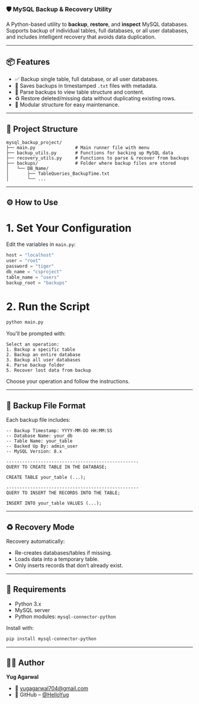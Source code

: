 
### 🛡️ MySQL Backup & Recovery Utility

A Python-based utility to **backup**, **restore**, and **inspect** MySQL databases. Supports backup of individual tables, full databases, or all user databases, and includes intelligent recovery that avoids data duplication.

---

## 📦 Features

- ✅ Backup single table, full database, or all user databases.
- 📂 Saves backups in timestamped `.txt` files with metadata.
- 🔎 Parse backups to view table structure and content.
- ♻️ Restore deleted/missing data without duplicating existing rows.
- 🔧 Modular structure for easy maintenance.

---

## 🧩 Project Structure

```
mysql_backup_project/
├── main.py               # Main runner file with menu
├── backup_utils.py       # Functions for backing up MySQL data
├── recovery_utils.py     # Functions to parse & recover from backups
├── backups/              # Folder where backup files are stored
│   └── DB_Name/
│       ├── TableQueries_BackupTime.txt
│       └── ...
```

---

## ⚙️ How to Use

# 1. Set Your Configuration

Edit the variables in `main.py`:
```python
host = "localhost"
user = "root"
password = "tiger"
db_name = "csproject"
table_name = "users"
backup_root = "backups"
```

# 2. Run the Script

```bash
python main.py
```

You'll be prompted with:
```
Select an operation:
1. Backup a specific table
2. Backup an entire database
3. Backup all user databases
4. Parse backup folder
5. Recover lost data from backup
```

Choose your operation and follow the instructions.

---

## 📁 Backup File Format

Each backup file includes:
```
-- Backup Timestamp: YYYY-MM-DD HH:MM:SS
-- Database Name: your_db
-- Table Name: your_table
-- Backed Up By: admin_user
-- MySQL Version: 8.x

--------------------------------------------------
QUERY TO CREATE TABLE IN THE DATABASE;

CREATE TABLE your_table (...);

--------------------------------------------------
QUERY TO INSERT THE RECORDS INTO THE TABLE;

INSERT INTO your_table VALUES (...);
```

---

## ♻️ Recovery Mode

Recovery automatically:
- Re-creates databases/tables if missing.
- Loads data into a temporary table.
- Only inserts records that don’t already exist.

---

## 🧪 Requirements

- Python 3.x
- MySQL server
- Python modules: `mysql-connector-python`

Install with:
```bash
pip install mysql-connector-python
```

---

## 👨‍💻 Author

**Yug Agarwal**
- 📧 [yugagarwal704@gmail.com](mailto:yugagarwal704@gmail.com)
- 🔗 GitHub – [@HelloYug](https://github.com/HelloYug)